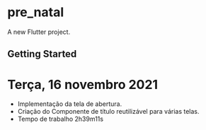 # pre_natal

A new Flutter project.

## Getting Started

# Terça, 16 novembro 2021
- Implementação da tela de abertura.
- Criação do Componente de título reutilizável para várias telas.
- Tempo de trabalho 2h39m11s